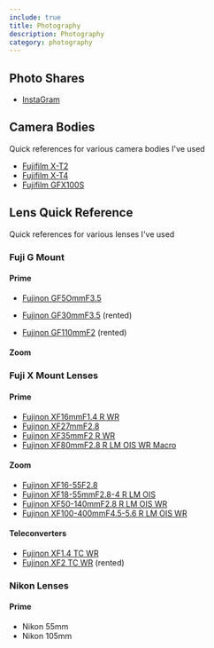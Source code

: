 ```yaml
---
include: true
title: Photography
description: Photography
category: photography
---
```


## Photo Shares
- [InstaGram](http://instagram.com/jacob.langley.photos/)

## Camera Bodies 
Quick references for various camera bodies I've used

- [Fujifilm X-T2](https://fujifilm-x.com/en-us/products/cameras/x-t2/)
- [Fujifilm X-T4](https://fujifilm-x.com/en-us/products/cameras/x-t4/)
- [Fujifilm GFX100S](https://fujifilm-x.com/en-us/products/cameras/gfx100s/)

## Lens Quick Reference
Quick references for various lenses I've used

### Fuji G Mount

#### Prime

- [Fujinon GF5OmmF3.5](photogear/fujinon-gf50mmf35-r-lm-wr.md)

- [Fujinon GF30mmF3.5](photogear/fujinon-gf30mmf35-r-wr.md) (rented)
- [Fujinon GF110mmF2](photogear/fujinon-gf110mmf2-r-lm-wr.md) (rented)

#### Zoom

### Fuji X Mount Lenses

#### Prime
- [Fujinon XF16mmF1.4 R WR](photogear/fujinon-XF16mmF1.4-R-WR.md)
- [Fujinon XF27mmF2.8](photogear/fujinon-XF27mmF2.8.md)
- [Fujinon XF35mmF2 R WR](photogear/fujinon-XF35mmF2-R-WR.md)
- [Fujinon XF80mmF2.8 R LM OIS WR Macro](photogear/fujinon-XF80mmF2.8-R-LM-OIS-WR-Macro.md)

#### Zoom
- [Fujinon XF16-55F2.8](photogear/fujinon-xf16-55mmf28-r-lm-wr.md)
- [Fujinon XF18-55mmF2.8-4 R LM OIS](photogear/fujinon-xf18-55mmf28-4-r-lm-ois.md)
- [Fujinon XF50-140mmF2.8 R LM OIS WR](photogear/fujinon-xf50-140mmf28-r-lm-ois-wr.md)
- [Fujinon XF100-400mmF4.5-5.6 R LM OIS WR](photogear/fujinon-xf100-400mmf45-56-r-lm-ois-wr.md)

#### Teleconverters
- [Fujinon XF1.4 TC WR](photogear/fujinon-xf14x-tc-wr.md)
- [Fujinon XF2 TC WR](photogear/fujinon-xf2x-tc-wr.md) (rented)


### Nikon Lenses

#### Prime
- Nikon 55mm
- Nikon 105mm
